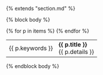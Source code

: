 {% extends "section.md" %}

{% block body %}
<table class="table table-hover">
{% for p in items %}
<tr>
  <td class='col-md-3'>{{ p.keywords }}</td>
  <td>
    <strong>{{ p.title }}</strong>    <br>
    {{ p.details }}
  </td>
</tr>
{% endfor %}
</table>

{% endblock body %}
